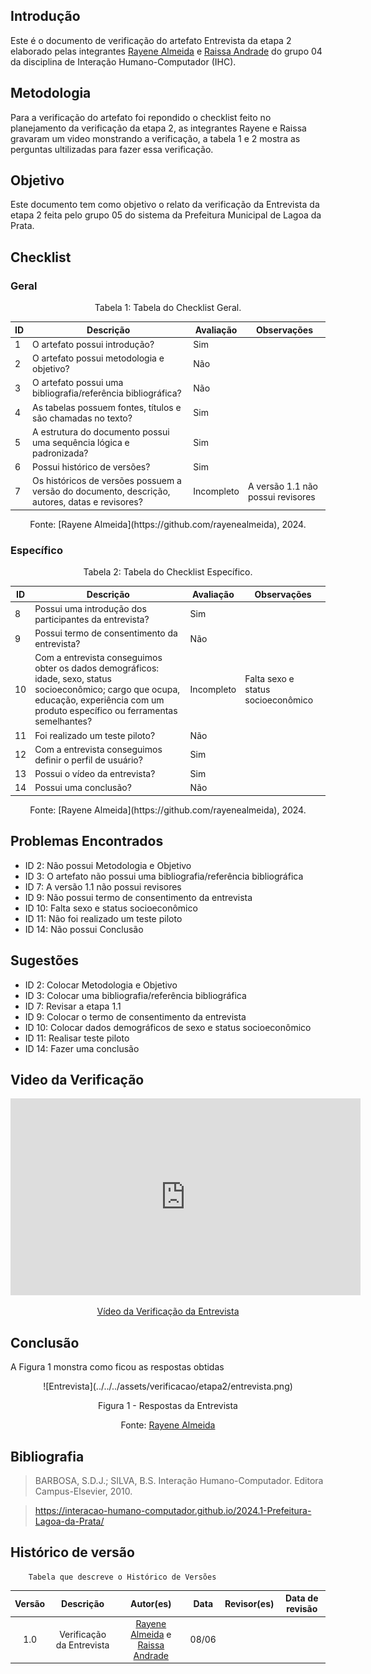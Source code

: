 ## Introdução
Este é o documento de verificação do artefato Entrevista da etapa 2 elaborado pelas integrantes [Rayene Almeida](https://github.com/rayenealmeida) e [Raissa Andrade](https://github.com/RaissaAndradeS) do grupo 04 da disciplina de Interação Humano-Computador (IHC). 


## Metodologia
Para a verificação do artefato foi repondido o checklist feito no planejamento da verificação da etapa 2, as integrantes Rayene e Raissa gravaram um video monstrando a verificação, a tabela 1 e 2 mostra as perguntas ultilizadas para fazer essa verificação.

## Objetivo
Este documento tem como objetivo o relato da verificação da Entrevista da etapa 2 feita pelo grupo 05 do sistema da Prefeitura Municipal de Lagoa da Prata.

## Checklist
### Geral

<center>Tabela 1: Tabela do Checklist Geral. </center> 

| ID  | Descrição                                                                                  | Avaliação | Observações |
| --- | ------------------------------------------------------------------------------------------ | --------- | ----------- |
| 1   | O artefato possui introdução?     |        Sim   |             |
| 2   | O artefato possui metodologia e objetivo?  |  Não         |               |
| 3   | O artefato possui uma bibliografia/referência bibliográfica?   |   Não        |             |
| 4   | As tabelas possuem fontes, títulos e são chamadas no texto?  |     Sim    |             |
| 5   | A estrutura do documento possui uma sequência lógica e padronizada?  |       Sim    |             |
| 6   | Possui histórico de versões?    |     Sim      |             |
| 7   | Os históricos de versões possuem a versão do documento, descrição, autores, datas e revisores? | Incompleto |      A versão 1.1 não possui revisores     |

<center>Fonte: [Rayene Almeida](https://github.com/rayenealmeida), 2024.</center>

### Específico

<center>Tabela 2: Tabela do Checklist Específico. </center> 

| ID  | Descrição                                                                                     | Avaliação | Observações |
| --- | --------------------------------------------------------------------------------------------- | --------- | ----------- |
| 8   | Possui uma introdução dos participantes da entrevista? |      Sim     |             |
| 9   | Possui termo de consentimento da entrevista? |    Não       |             |
| 10   | Com a entrevista conseguimos obter os dados demográficos: idade, sexo, status socioeconômico; cargo que ocupa, educação, experiência com um produto específico ou ferramentas semelhantes? | Incompleto | Falta sexo e status socioeconômico|
| 11  | Foi realizado um teste piloto? |   Não        |             |
| 12  | Com a entrevista conseguimos definir o perfil de usuário? |      Sim     |             |
| 13  | Possui o vídeo da entrevista? |      Sim     |             |
| 14  | Possui uma conclusão? |     Não      |             |


<center>Fonte: [Rayene Almeida](https://github.com/rayenealmeida), 2024.</center>

## Problemas Encontrados

- ID 2: Não possui Metodologia e Objetivo
- ID 3: O artefato não possui uma bibliografia/referência bibliográfica
- ID 7: A versão 1.1 não possui revisores 
- ID 9: Não possui termo de consentimento da entrevista
- ID 10: Falta sexo e status socioeconômico
- ID 11: Não foi realizado um teste piloto
- ID 14: Não possui Conclusão

## Sugestões

- ID 2: Colocar Metodologia e Objetivo
- ID 3: Colocar uma bibliografia/referência bibliográfica
- ID 7: Revisar a etapa 1.1
- ID 9: Colocar o termo de consentimento da entrevista
- ID 10: Colocar dados demográficos de sexo e status socioeconômico
- ID 11: Realisar teste piloto
- ID 14: Fazer uma conclusão

## Video da Verificação

<p style="text-align: center">
    <iframe width="560" height="315" src="https://www.youtube.com/embed/On95qSGQPas" title="YouTube video player" frameborder="0" allow="accelerometer; autoplay; clipboard-write; encrypted-media; gyroscope; picture-in-picture" allowfullscreen></iframe>
</p>
<p style="text-align: center">
    <a href="https://www.youtube.com/watch?v=On95qSGQPas" target="_blank">Vídeo da Verificação da Entrevista </a>
</p>


## Conclusão
A Figura 1 monstra como ficou as respostas obtidas 
<center>
![Entrevista](../../../assets/verificacao/etapa2/entrevista.png)
<div align="center">
<p> Figura 1 - Respostas da Entrevista </p> 
 <center>  <p>Fonte: <a href="https://github.com/rayenealmeida">Rayene Almeida</a></p></center> 
</div></center>



## Bibliografia
> BARBOSA, S.D.J.; SILVA, B.S. Interação Humano-Computador. Editora Campus-Elsevier, 2010.

>  https://interacao-humano-computador.github.io/2024.1-Prefeitura-Lagoa-da-Prata/

## Histórico de versão
        Tabela que descreve o Histórico de Versões
|     Versão       |     Descrição      |      Autor(es)      | Data           |  Revisor(es)          |Data de revisão|
| :----------------------------------------------------------: | :-------------------------------: | :-------------------------------------------------: | :-------------------------------: |  :-------------------------------: | :-------------------------------: |
|1.0|Verificação da Entrevista|[Rayene Almeida](https://github.com/rayenealmeida) e [Raissa Andrade](https://github.com/RaissaAndradeS)   | 08/06|  | |